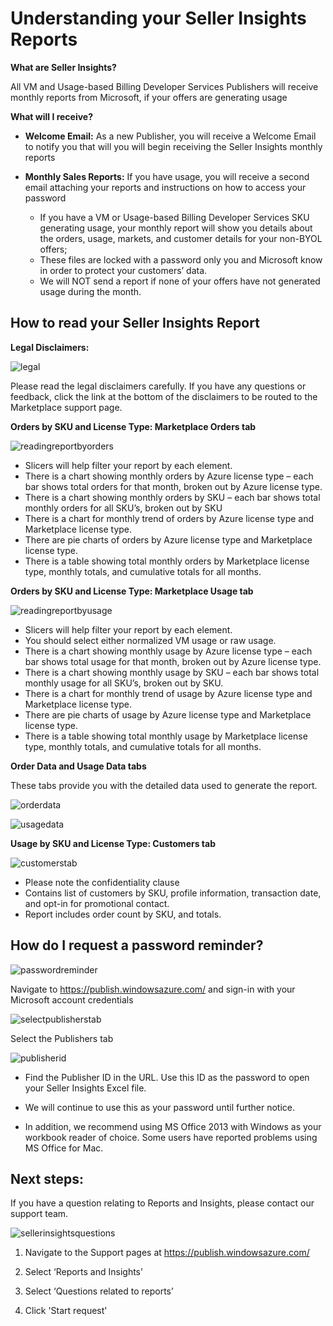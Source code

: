 <properties
   pageTitle="Seller Insights reporting for Azure Marketplace | Microsoft Azure"
   description="Explore the Seller Insights report for Azure Marketplace"
   services="azure-portal"
   documentationCenter="dev-center-name"
   authors="v-jeana"
   manager="lakoch"
   editor=""/>

<tags
   ms.service="store"
   ms.devlang="NA"
   ms.topic="article"
   ms.tgt_pltfrm="NA"
   ms.workload="NA"
   ms.date="09-28-2015"
   ms.author="v-jeana@microsoft.com"/>

# Understanding your Seller Insights Reports

**What are Seller Insights?**

All VM and Usage-based Billing Developer Services Publishers will receive monthly reports from Microsoft, if your offers are generating usage

**What will I receive?**

- **Welcome Email:** As a new Publisher, you will receive a Welcome Email to notify you that will you will begin receiving the Seller Insights monthly reports

- **Monthly Sales Reports:**  If you have usage, you will receive a second email attaching your reports and instructions on how to access your password
  - If you have a VM or Usage-based Billing Developer Services SKU generating usage, your monthly report will show you details about the orders, usage, markets, and customer details for your non-BYOL offers;
  - These files are locked with a password only you and Microsoft know in order to protect your customers’ data.
  - We will NOT send a report if none of your offers have not generated usage during the month.

## How to read your Seller Insights Report

**Legal Disclaimers:**

![legal][1]

Please read the legal disclaimers carefully. If you have any questions or feedback, click the link at the bottom of the disclaimers to be routed to the Marketplace support page.

**Orders by SKU and License Type:  Marketplace Orders tab**

![readingreportbyorders][2]

- Slicers will help filter your report by each element.
- There is a chart showing monthly orders by Azure license type – each bar shows total orders for that month, broken out by Azure license type.
- There is a chart showing monthly orders by SKU – each bar shows total monthly orders for all SKU’s, broken out by SKU
- There is a chart for monthly trend of orders by Azure license type and Marketplace license type.
- There are pie charts of orders by Azure license type and Marketplace license type.
- There is a table showing total monthly orders by Marketplace license type, monthly totals, and cumulative totals for all months.

**Orders by SKU and License Type:  Marketplace Usage tab**

![readingreportbyusage][3]

- Slicers will help filter your report by each element.
- You should select either normalized VM usage or raw usage.
- There is a chart showing monthly usage by Azure license type – each bar shows total usage for that month, broken out by Azure license type.
- There is a chart showing monthly usage by SKU – each bar shows total monthly usage for all SKU’s, broken out by SKU.
- There is a chart for monthly trend of usage by Azure license type and Marketplace license type.
- There are pie charts of usage by Azure license type and Marketplace license type.
- There is a table showing total monthly usage by Marketplace license type, monthly totals, and cumulative totals for all months.

**Order Data and Usage Data tabs**

These tabs provide you with the detailed data used to generate the report.

![orderdata][4]

![usagedata][5]

**Usage by SKU and License Type:  Customers tab**

![customerstab][6]

- Please note the confidentiality clause
- Contains list of customers by SKU, profile information, transaction date, and opt-in for promotional contact.
- Report includes order count by SKU, and totals.

## How do I request a password reminder?

![passwordreminder][7]

Navigate to https://publish.windowsazure.com/ and sign-in with your Microsoft account credentials

![selectpublisherstab][8]

Select the Publishers tab

![publisherid][9]

- Find the Publisher ID in the URL.  Use this ID as the password to open your Seller Insights Excel file.
- We will continue to use this as your password until further notice.
- In addition, we recommend using MS Office 2013 with Windows as your workbook reader of choice.  Some users have reported problems using MS Office for Mac.

   <!--Every topic should have next steps and links to the next logical set of content to keep the customer engaged-->

## Next steps:  
If you have a question relating to Reports and Insights, please contact our support team.

![sellerinsightsquestions][10]
1. Navigate to the Support pages at https://publish.windowsazure.com/
2. Select ‘Reports and Insights’
3. Select ‘Questions related to reports’
4. Click 'Start request'

   <!--Image references-->
   [1]: ./media/marketplace-publishing-seller-insights-reporting/legal.png
   [2]: ./media/marketplace-publishing-seller-insights-reporting/readingreportbyorders.png
   [3]: ./media/marketplace-publishing-seller-insights-reporting/readingreportbyusage.png
   [4]: ./media/marketplace-publishing-seller-insights-reporting/orderdata.png
   [5]: ./media/marketplace-publishing-seller-insights-reporting/usagedata.png
   [6]: ./media/marketplace-publishing-seller-insights-reporting/customerstab.png
   [7]: ./media/marketplace-publishing-seller-insights-reporting/passwordreminder.png
   [8]: ./media/marketplace-publishing-seller-insights-reporting/selectpublisherstab.png
   [9]: ./media/marketplace-publishing-seller-insights-reporting/publisherid.png
   [10]: ./media/marketplace-publishing-seller-insights-reporting/sellerinsightsquestions.png

   <!--Reference style links - using these makes the source content way more readable than using inline links-->
